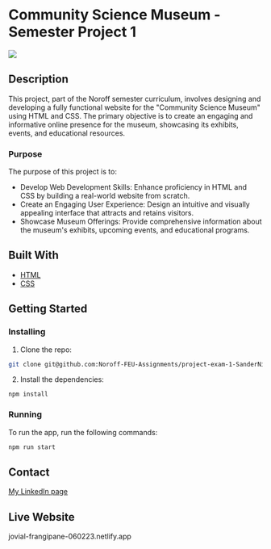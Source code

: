 # Community Science Museum - Semester Project 1

<img src="images/CMS-Website-Design.png">

## Description

This project, part of the Noroff semester curriculum, involves designing and developing a fully functional website for the "Community Science Museum" using HTML and CSS. The primary objective is to create an engaging and informative online presence for the museum, showcasing its exhibits, events, and educational resources.

### Purpose
The purpose of this project is to:

- Develop Web Development Skills: Enhance proficiency in HTML and CSS by building a real-world website from scratch.
- Create an Engaging User Experience: Design an intuitive and visually appealing interface that attracts and retains visitors.
- Showcase Museum Offerings: Provide comprehensive information about the museum's exhibits, upcoming events, and educational programs.

## Built With

- [HTML](https://html.com/)
- [CSS](https://web.dev/learn/css)

## Getting Started

### Installing

1. Clone the repo:

```bash
git clone git@github.com:Noroff-FEU-Assignments/project-exam-1-SanderNilsen.git
```

2. Install the dependencies:

```
npm install
```

### Running

To run the app, run the following commands:

```bash
npm run start
```

## Contact

[My LinkedIn page](https://www.linkedin.com/in/sandernilsen/)

## Live Website

jovial-frangipane-060223.netlify.app

